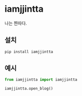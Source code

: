 # iamjjintta
나는 찐따다.

## 설치
```sh
pip install iamjjintta
```

## 예시

```python
from iamjjintta import iamjjintta

iamjjintta.open_blog()
```

